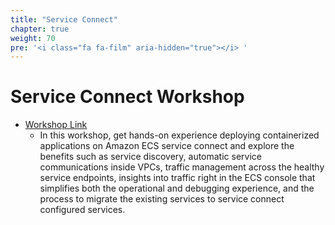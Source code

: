 ```yaml
---
title: "Service Connect"
chapter: true
weight: 70
pre: '<i class="fa fa-film" aria-hidden="true"></i> '
---
```


# Service Connect Workshop

- [Workshop Link](https://catalog.us-east-1.prod.workshops.aws/workshops/a0478400-5c86-4007-aace-3ef2c00776ee/en-US#intended-audience)
  - In this workshop, get hands-on experience deploying containerized applications on Amazon ECS service connect and explore the benefits such as service discovery, automatic service communications inside VPCs, traffic management across the healthy service endpoints, insights into traffic right in the ECS console that simplifies both the operational and debugging experience, and the process to migrate the existing services to service connect configured services.
